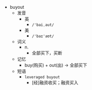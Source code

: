 - buyout
  - 发音
    - 英
      - `/'baiˌaut/`
    - 美
      - `/'baɪ'aʊt/`
  - 词义
    - n.
      - 全部买下，买断
  - 记忆
    - buy(购买) + out(出) → 全部买下
  - 短语
    - `leveraged buyout`
      - [经]融资收买；融资买入 
